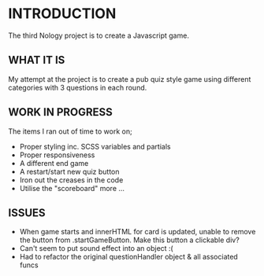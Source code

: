 # INTRODUCTION
The third Nology project is to create a Javascript game.

## WHAT IT IS
My attempt at the project is to create a pub quiz style game using
different categories with 3 questions in each round.

## WORK IN PROGRESS
The items I ran out of time to work on;
  - Proper styling inc. SCSS variables and partials
  - Proper responsiveness
  - A different end game
  - A restart/start new quiz button
  - Iron out the creases in the code
  - Utilise the "scoreboard" more
  ...

## ISSUES
  - When game starts and innerHTML for card is updated, unable to remove
    the button from .startGameButton.  Make this button a clickable div?
  - Can't seem to put sound effect into an object :(
  - Had to refactor the original questionHandler object & all associated funcs
